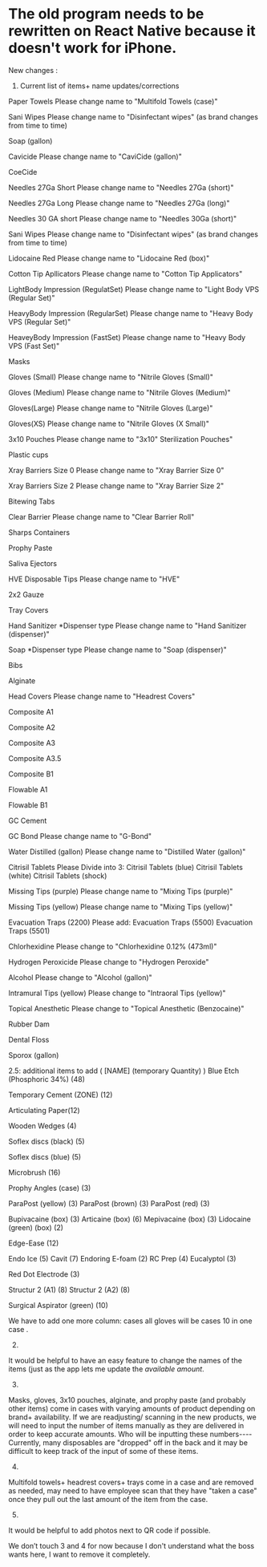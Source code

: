 # The old program needs to be rewritten on React Native because it doesn't work for iPhone.
 New changes :

 1. Current list of items+ name updates/corrections

Paper Towels Please change name to "Multifold Towels (case)" 

Sani Wipes Please change name to "Disinfectant wipes" 
(as brand changes from time to time)

Soap (gallon) 

Cavicide Please change name to "CaviCide (gallon)" 

CoeCide

Needles 27Ga Short Please change name to "Needles 27Ga (short)" 

Needles 27Ga Long Please change name to "Needles 27Ga (long)" 

Needles 30 GA short Please change name to "Needles 30Ga (short)" 

Sani Wipes Please change name to "Disinfectant wipes" 
(as brand changes from time to time)

Lidocaine Red Please change name to "Lidocaine Red (box)" 

Cotton Tip Apllicators Please change name to "Cotton Tip Applicators"

LightBody Impression (RegulatSet) Please change name to "Light Body VPS (Regular Set)" 

HeavyBody Impression (RegularSet) Please change name to "Heavy Body VPS (Regular Set)" 

HeaveyBody Impression (FastSet) Please change name to "Heavy Body VPS (Fast Set)" 

Masks


Gloves (Small) Please change name to "Nitrile Gloves (Small)"


Gloves (Medium) Please change name to "Nitrile Gloves (Medium)" 


Gloves(Large) Please change name to "Nitrile Gloves (Large)"


Gloves(XS) Please change name to "Nitrile Gloves (X Small)"


3x10 Pouches Please change name to "3x10" Sterilization Pouches"

Plastic cups

Xray Barriers Size 0 Please change name to "Xray Barrier Size 0"

Xray Barriers Size 2 Please change name to "Xray Barrier Size 2"

Bitewing Tabs

Clear Barrier Please change name to "Clear Barrier Roll"

Sharps Containers 

Prophy Paste

Saliva Ejectors

HVE Disposable Tips  Please change name to "HVE"

2x2 Gauze

Tray Covers

Hand Sanitizer *Dispenser type Please change name to "Hand Sanitizer (dispenser)"

Soap *Dispenser type Please change name to "Soap (dispenser)"

Bibs

Alginate

Head Covers Please change name to "Headrest Covers"

Composite A1

Composite A2

Composite A3

Composite A3.5

Composite B1

Flowable A1

Flowable B1

GC Cement

GC Bond Please change name to "G-Bond"

Water Distilled (gallon) Please change name to "Distilled Water (gallon)"

Citrisil Tablets Please Divide into 3: 
Citrisil Tablets (blue)
Citrisil Tablets (white)
Citrisil Tablets (shock)

Missing Tips (purple) Please change name to "Mixing Tips (purple)"

Missing Tips (yellow) Please change name to "Mixing Tips (yellow)"

Evacuation Traps (2200) Please add:
Evacuation Traps (5500)
Evacuation Traps (5501)

Chlorhexidine Please change to "Chlorhexidine 0.12% (473ml)"

Hydrogen Peroxicide Please change to "Hydrogen Peroxide"

Alcohol Please change to "Alcohol (gallon)"

Intramural Tips (yellow) Please change to "Intraoral Tips (yellow)"

Topical Anesthetic Please change to "Topical Anesthetic (Benzocaine)"

Rubber Dam

Dental Floss

Sporox (gallon)

2.5: additional items to add (  [NAME] (temporary Quantity)    )
Blue Etch (Phosphoric 34%) (48)

Temporary Cement (ZONE) (12)

Articulating Paper(12)

Wooden Wedges (4)

Soflex discs (black) (5)

Soflex discs (blue) (5)

Microbrush (16)

Prophy Angles (case) (3)

ParaPost (yellow) (3)
ParaPost (brown) (3)
ParaPost (red) (3)

Bupivacaine (box) (3)
Articaine (box) (6)
Mepivacaine (box) (3)
Lidocaine (green) (box) (2)

Edge-Ease (12)

Endo Ice (5)
Cavit (7)
Endoring E-foam (2)
RC Prep (4)
Eucalyptol (3)

Red Dot Electrode (3)

Structur 2 (A1) (8)
Structur 2 (A2) (8)

Surgical Aspirator (green) (10)

We have to add one more column: cases all gloves will be cases 10 in one case .  

2. 
It would be helpful to have an easy feature to change the names of the items (just as the app lets me update the *available amount*.

3. 
Masks, gloves, 3x10 pouches, alginate, and prophy paste (and probably other items) come in cases with varying amounts of product depending on brand+ availability. If we are readjusting/ scanning in the new products, we will need to input the number of items manually as they are delivered in order to keep accurate amounts. Who will be inputting these numbers---- Currently, many disposables are "dropped" off in the back and it may be difficult to keep track of the input of some of these items.

4. 
Multifold towels+ headrest covers+ trays come in a case and are removed as needed, may need to have employee scan that they have "taken a case" once they pull out the last amount of the item from the case.

5. 
It would be helpful to add photos next to QR code if possible.


We don’t touch 3 and 4 for now because I don't understand what the boss wants here, I want to remove it completely.